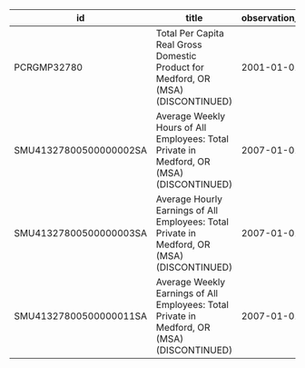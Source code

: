| id                     | title                                                                                       | observation_start   | observation_end   |
|------------------------|---------------------------------------------------------------------------------------------|---------------------|-------------------|
| PCRGMP32780            | Total Per Capita Real Gross Domestic Product for Medford, OR (MSA) (DISCONTINUED)           | 2001-01-01          | 2017-01-01        |
| SMU41327800500000002SA | Average Weekly Hours of All Employees: Total Private in Medford, OR (MSA) (DISCONTINUED)    | 2007-01-01          | 2022-03-01        |
| SMU41327800500000003SA | Average Hourly Earnings of All Employees: Total Private in Medford, OR (MSA) (DISCONTINUED) | 2007-01-01          | 2022-03-01        |
| SMU41327800500000011SA | Average Weekly Earnings of All Employees: Total Private in Medford, OR (MSA) (DISCONTINUED) | 2007-01-01          | 2022-03-01        |
